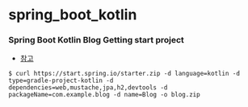 # spring_boot_kotlin

### Spring Boot Kotlin Blog Getting start project
- [참고](https://spring.io/guides/tutorials/spring-boot-kotlin/)

```
$ curl https://start.spring.io/starter.zip -d language=kotlin -d type=gradle-project-kotlin -d dependencies=web,mustache,jpa,h2,devtools -d packageName=com.example.blog -d name=Blog -o blog.zip
```
